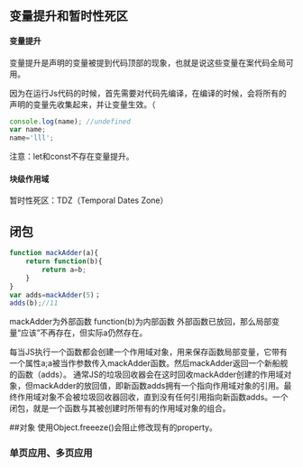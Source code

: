 ## 变量提升和暂时性死区
#### 变量提升

变量提升是声明的变量被提到代码顶部的现象，也就是说这些变量在案代码全局可用。

因为在运行Js代码的时候，首先需要对代码先编译，在编译的时候，会将所有的声明的变量先收集起来，并让变量生效。（

````javascript
console.log(name); //undefined
var name;
name='lll';
````
注意：let和const不存在变量提升。

#### 块级作用域

暂时性死区：TDZ（Temporal Dates Zone）


## 闭包

````javascript
function mackAdder(a){
    return function(b){
        return a=b;
    }
}
var adds=mackAdder(5)；
adds(b);//11
````
mackAdder为外部函数
function(b)为内部函数
外部函数已放回，那么局部变量“应该”不再存在，但实际a仍然存在。

每当JS执行一个函数都会创建一个作用域对象，用来保存函数局部变量，它带有一个属性a;a被当作参数传入mackAdder函数。然后mackAdder返回一个新船舰的函数（adds）。
通常JS的垃圾回收器会在这时回收mackAdder创建的作用域对象，但mackAdder的放回值，即新函数adds拥有一个指向作用域对象的引用。最终作用域对象不会被垃圾回收器回收，直到没有任何引用指向新函数adds。一个闭包，就是一个函数与其被创建时所带有的作用域对象的组合。

##对象
使用Object.freeeze()会阻止修改现有的property。


### 单页应用、多页应用
